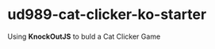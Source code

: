 ud989-cat-clicker-ko-starter
============================

Using **KnockOutJS** to buld a  Cat Clicker Game
